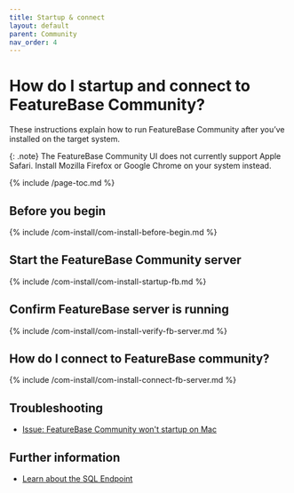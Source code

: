 ```yaml
---
title: Startup & connect
layout: default
parent: Community
nav_order: 4
---
```


# How do I startup and connect to FeatureBase Community?

These instructions explain how to run FeatureBase Community after you’ve installed on the target system.

{: .note}
The FeatureBase Community UI does not currently support Apple Safari. Install Mozilla Firefox or Google Chrome on your system instead.

{% include /page-toc.md %}

## Before you begin

{% include /com-install/com-install-before-begin.md %}

## Start the FeatureBase Community server

{% include /com-install/com-install-startup-fb.md %}

## Confirm FeatureBase server is running

{% include /com-install/com-install-verify-fb-server.md %}

## How do I connect to FeatureBase community?

{% include /com-install/com-install-connect-fb-server.md %}

## Troubleshooting

* [Issue: FeatureBase Community won't startup on Mac](/docs/community/com-troubleshooting/com-issue-mac)

## Further information

* [Learn about the SQL Endpoint](/docs/community/com-config/com-config-sql-cli-enable)
